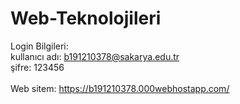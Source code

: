# Web-Teknolojileri

Login Bilgileri:<br>
kullanıcı adı: b191210378@sakarya.edu.tr<br>
şifre: 123456<br><br>
Web sitem: https://b191210378.000webhostapp.com/
